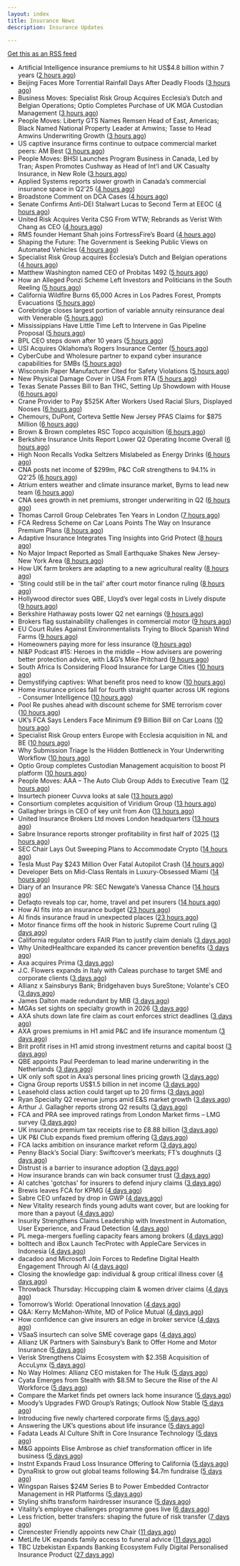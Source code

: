 ```yaml
---
layout: index
title: Insurance News
description: Insurance Updates

---
```


[Get this as an RSS feed](/insurance.rss)

<!-- news_marker starts -->
- Artificial Intelligence insurance premiums to hit US$4.8 billion within 7 years ([2 hours ago](https://www.insurancebusinessmag.com/uk/news/breaking-news/artificial-intelligence-insurance-premiums-to-hit-us4-8-billion-within-7-years-544943.aspx))
- Beijing Faces More Torrential Rainfall Days After Deadly Floods ([3 hours ago](https://www.insurancejournal.com/news/international/2025/08/04/834402.htm))
- Business Moves: Specialist Risk Group Acquires Ecclesia’s Dutch and Belgian Operations; Optio Completes Purchase of UK MGA Custodian Management ([3 hours ago](https://www.insurancejournal.com/news/international/2025/08/04/834477.htm))
- People Moves: Liberty GTS Names Remsen Head of East, Americas; Black Named National Property Leader at Amwins; Tasse to Head Amwins Underwriting Growth ([3 hours ago](https://www.insurancejournal.com/news/national/2025/08/04/834465.htm))
- US captive insurance firms continue to outpace commercial market peers: AM Best ([3 hours ago](https://www.reinsurancene.ws/us-captive-insurance-firms-continue-to-outpace-commercial-market-peers-am-best/))
- People Moves: BHSI Launches Program Business in Canada, Led by Tran; Aspen Promotes Cushway as Head of Int’l and UK Casualty Insurance, in New Role ([3 hours ago](https://www.insurancejournal.com/news/international/2025/08/04/834461.htm))
- Applied Systems reports slower growth in Canada’s commercial insurance space in Q2’25 ([4 hours ago](https://www.reinsurancene.ws/applied-systems-reports-slower-growth-in-canadas-commercial-insurance-space-in-q225/))
- Broadstone Comment on DCA Cases ([4 hours ago](https://insurance-edge.net/2025/08/04/broadstone-comment-on-dca-cases/))
- Senate Confirms Anti-DEI Stalwart Lucas to Second Term at EEOC ([4 hours ago](https://www.insurancejournal.com/news/national/2025/08/04/834456.htm))
- United Risk Acquires Verita CSG From WTW; Rebrands as Verist With Chang as CEO ([4 hours ago](https://www.insurancejournal.com/news/national/2025/08/04/834448.htm))
- RMS founder Hemant Shah joins FortressFire’s Board ([4 hours ago](https://www.reinsurancene.ws/rms-founder-hemant-shah-joins-fortressfires-board/))
- Shaping the Future: The Government is Seeking Public Views on Automated Vehicles ([4 hours ago](https://insurance-edge.net/2025/08/04/shaping-the-future-the-government-is-seeking-public-views-on-automated-vehicles/))
- Specialist Risk Group acquires Ecclesia’s Dutch and Belgian operations ([4 hours ago](https://www.reinsurancene.ws/specialist-risk-group-acquires-ecclesias-dutch-and-belgian-operations/))
- Matthew Washington named CEO of Probitas 1492 ([5 hours ago](https://www.reinsurancene.ws/matthew-washington-named-ceo-of-probitas-1492/))
- How an Alleged Ponzi Scheme Left Investors and Politicians in the South Reeling ([5 hours ago](https://www.insurancejournal.com/news/southeast/2025/08/04/834442.htm))
- California Wildfire Burns 65,000 Acres in Los Padres Forest, Prompts Evacuations ([5 hours ago](https://www.insurancejournal.com/news/west/2025/08/04/834440.htm))
- Corebridge closes largest portion of variable annuity reinsurance deal with Venerable ([5 hours ago](https://www.reinsurancene.ws/corebridge-closes-largest-portion-of-variable-annuity-reinsurance-deal-with-venerable/))
- Mississippians Have Little Time Left to Intervene in Gas Pipeline Proposal ([5 hours ago](https://www.insurancejournal.com/news/southeast/2025/08/04/834438.htm))
- BPL CEO steps down after 10 years ([5 hours ago](https://www.postonline.co.uk/broker/7958312/bpl-ceo-steps-down-after-10-years))
- USI Acquires Oklahoma’s Rogers Insurance Center ([5 hours ago](https://www.insurancejournal.com/news/southcentral/2025/08/04/834433.htm))
- CyberCube and Wholesure partner to expand cyber insurance capabilities for SMBs ([5 hours ago](https://www.reinsurancene.ws/cybercube-and-wholesure-partner-to-expand-cyber-insurance-capabilities-for-smbs/))
- Wisconsin Paper Manufacturer Cited for Safety Violations ([5 hours ago](https://www.insurancejournal.com/news/midwest/2025/08/04/834428.htm))
- New Physical Damage Cover in USA From RTA ([5 hours ago](https://insurance-edge.net/2025/08/04/new-physical-damage-cover-in-usa-from-rta/))
- Texas Senate Passes Bill to Ban THC, Setting Up Showdown with House ([6 hours ago](https://www.insurancejournal.com/news/southcentral/2025/08/04/834424.htm))
- Crane Provider to Pay $525K After Workers Used Racial Slurs, Displayed Nooses ([6 hours ago](https://www.insurancejournal.com/news/southcentral/2025/08/04/834416.htm))
- Chemours, DuPont, Corteva Settle New Jersey PFAS Claims for $875 Million ([6 hours ago](https://www.insurancejournal.com/news/east/2025/08/04/834417.htm))
- Brown & Brown completes RSC Topco acquisition ([6 hours ago](https://www.reinsurancene.ws/brown-brown-completes-rsc-topco-acquisition/))
- Berkshire Insurance Units Report Lower Q2 Operating Income Overall ([6 hours ago](https://www.insurancejournal.com/news/national/2025/08/04/834411.htm))
- High Noon Recalls Vodka Seltzers Mislabeled as Energy Drinks ([6 hours ago](https://www.insurancejournal.com/news/national/2025/08/04/834408.htm))
- CNA posts net income of $299m, P&C CoR strengthens to 94.1% in Q2’25 ([6 hours ago](https://www.reinsurancene.ws/cna-posts-net-income-of-299m-pc-cor-strengthens-to-94-1-in-q225/))
- Atrium enters weather and climate insurance market, Byrns to lead new team ([6 hours ago](https://www.reinsurancene.ws/atrium-enters-weather-and-climate-insurance-market-byrns-to-lead-new-team/))
- CNA sees growth in net premiums, stronger underwriting in Q2 ([6 hours ago](https://www.insurancebusinessmag.com/uk/news/breaking-news/cna-sees-growth-in-net-premiums-stronger-underwriting-in-q2-544917.aspx))
- Thomas Carroll Group Celebrates Ten Years in London ([7 hours ago](https://insurance-edge.net/2025/08/04/thomas-carroll-group-celebrates-ten-years-in-london/))
- FCA Redress Scheme on Car Loans Points The Way on Insurance Premium Plans ([8 hours ago](https://insurance-edge.net/2025/08/04/fca-redress-scheme-on-car-loans-points-the-way-on-insurance-premium-plans/))
- Adaptive Insurance Integrates Ting Insights into Grid Protect ([8 hours ago](https://insurance-edge.net/2025/08/04/adaptive-insurance-integrates-ting-insights-into-grid-protect/))
- No Major Impact Reported as Small Earthquake Shakes New Jersey-New York Area ([8 hours ago](https://www.insurancejournal.com/news/east/2025/08/04/834404.htm))
- How UK farm brokers are adapting to a new agricultural reality ([8 hours ago](https://www.insurancebusinessmag.com/uk/news/breaking-news/how-uk-farm-brokers-are-adapting-to-a-new-agricultural-reality-544898.aspx))
- 'Sting could still be in the tail' after court motor finance ruling ([8 hours ago](https://www.postonline.co.uk/news/7958304/sting-could-still-be-in-the-tail-after-court-motor-finance-ruling))
- Hollywood director sues QBE, Lloyd’s over legal costs in Lively dispute ([9 hours ago](https://www.insurancebusinessmag.com/uk/news/breaking-news/hollywood-director-sues-qbe-lloyds-over-legal-costs-in-lively-dispute-544892.aspx))
- Berkshire Hathaway posts lower Q2 net earnings ([9 hours ago](https://www.insurancebusinessmag.com/uk/news/breaking-news/berkshire-hathaway-posts-lower-q2-net-earnings-544886.aspx))
- Brokers flag sustainability challenges in commercial motor ([9 hours ago](https://www.postonline.co.uk/broker/7958303/brokers-flag-sustainability-challenges-in-commercial-motor))
- EU Court Rules Against Environmentalists Trying to Block Spanish Wind Farms ([9 hours ago](https://www.insurancejournal.com/news/international/2025/08/04/834398.htm))
- Homeowners paying more for less insurance ([9 hours ago](https://www.dig-in.com/news/home-insurance-premiums-up-9-coverage-trails))
- NI&P Podcast #15: Heroes in the middle – How advisers are powering better protection advice, with L&G’s Mike Pritchard ([9 hours ago](https://ifamagazine.com/nip-podcast-15-heroes-in-the-middle-how-advisers-are-powering-better-protection-advice-with-lgs-mike-pritchard/))
- South Africa Is Considering Flood Insurance for Large Cities ([10 hours ago](https://www.insurancejournal.com/news/international/2025/08/04/834394.htm))
- Demystifying captives: What benefit pros need to know ([10 hours ago](https://www.dig-in.com/advisers/opinion/demystifying-captives-what-benefit-pros-need-to-know))
- Home insurance prices fall for fourth straight quarter across UK regions - Consumer Intelligence ([10 hours ago](https://www.insurancebusinessmag.com/uk/news/property-insurance/home-insurance-prices-fall-for-fourth-straight-quarter-across-uk-regions--consumer-intelligence-544877.aspx))
- Pool Re pushes ahead with discount scheme for SME terrorism cover ([10 hours ago](https://www.postonline.co.uk/commercial/7958285/pool-re-pushes-ahead-with-discount-scheme-for-sme-terrorism-cover))
- UK’s FCA Says Lenders Face Minimum £9 Billion Bill on Car Loans ([10 hours ago](https://www.insurancejournal.com/news/international/2025/08/04/834387.htm))
- Specialist Risk Group enters Europe with Ecclesia acquisition in NL and BE ([10 hours ago](https://www.insurancebusinessmag.com/uk/news/mergers-acquisitions/specialist-risk-group-enters-europe-with-ecclesia-acquisition-in-nl-and-be-544876.aspx))
- Why Submission Triage Is the Hidden Bottleneck in Your Underwriting Workflow ([10 hours ago](https://www.insurancejournal.com/blogs/expert-insured/2025/08/04/833691.htm))
- Optio Group completes Custodian Management acquisition to boost PI platform ([10 hours ago](https://www.insurancebusinessmag.com/uk/news/mergers-acquisitions/optio-group-completes-custodian-management-acquisition-to-boost-pi-platform-544875.aspx))
- People Moves: AAA – The Auto Club Group Adds to Executive Team ([12 hours ago](https://www.insurancejournal.com/news/midwest/2025/08/04/834233.htm))
- Insurtech pioneer Cuvva looks at sale ([13 hours ago](https://www.insurancebusinessmag.com/uk/news/technology/insurtech-pioneer-cuvva-looks-at-sale-544863.aspx))
- Consortium completes acquisition of Viridium Group ([13 hours ago](https://www.insurancebusinessmag.com/uk/news/life-insurance/consortium-completes-acquisition-of-viridium-group-544862.aspx))
- Gallagher brings in CEO of key unit from Aon ([13 hours ago](https://www.insurancebusinessmag.com/uk/news/breaking-news/gallagher-brings-in-ceo-of-key-unit-from-aon-544860.aspx))
- United Insurance Brokers Ltd moves London headquarters ([13 hours ago](https://www.insurancebusinessmag.com/uk/news/breaking-news/united-insurance-brokers-ltd-moves-london-headquarters-544859.aspx))
- Sabre Insurance reports stronger profitability in first half of 2025 ([13 hours ago](https://www.insurancebusinessmag.com/uk/news/breaking-news/sabre-insurance-reports-stronger-profitability-in-first-half-of-2025-544858.aspx))
- SEC Chair Lays Out Sweeping Plans to Accommodate Crypto ([14 hours ago](https://www.insurancejournal.com/news/national/2025/08/04/834291.htm))
- Tesla Must Pay $243 Million Over Fatal Autopilot Crash ([14 hours ago](https://www.insurancejournal.com/news/national/2025/08/04/834288.htm))
- Developer Bets on Mid-Class Rentals in Luxury-Obsessed Miami ([14 hours ago](https://www.insurancejournal.com/news/southeast/2025/08/04/834278.htm))
- Diary of an Insurance PR: SEC Newgate’s Vanessa Chance ([14 hours ago](https://www.postonline.co.uk/people/7957848/diary-of-an-insurance-pr-sec-newgate%E2%80%99s-vanessa-chance))
- Defaqto reveals top car, home, travel and pet insurers ([14 hours ago](https://www.postonline.co.uk/personal/7958274/defaqto-reveals-top-car-home-travel-and-pet-insurers))
- How AI fits into an insurance budget ([23 hours ago](https://www.dig-in.com/list/how-ai-fits-into-an-insurance-budget))
- AI finds insurance fraud in unexpected places ([23 hours ago](https://www.dig-in.com/news/ai-finds-insurance-fraud-in-unexpected-places))
- Motor finance firms off the hook in historic Supreme Court ruling ([3 days ago](https://www.postonline.co.uk/news/7958301/motor-finance-firms-off-the-hook-in-historic-supreme-court-ruling))
- California regulator orders FAIR Plan to justify claim denials ([3 days ago](https://www.dig-in.com/news/regulator-orders-fair-plan-to-justify-claim-denials))
- Why UnitedHealthcare expanded its cancer prevention benefits ([3 days ago](https://www.dig-in.com/news/unitedhealth-is-expanding-their-cancer-care-coverage))
- Axa acquires Prima ([3 days ago](https://www.postonline.co.uk/personal/7958298/axa-acquires-prima))
- J.C. Flowers expands in Italy with Caleas purchase to target SME and corporate clients ([3 days ago](https://www.insurancebusinessmag.com/uk/news/mergers-acquisitions/j-c--flowers-expands-in-italy-with-caleas-purchase-to-target-sme-and-corporate-clients-544746.aspx))
- Allianz x Sainsburys Bank; Bridgehaven buys SureStone; Volante's CEO ([3 days ago](https://www.postonline.co.uk/news/7958277/allianz-x-sainsburys-bank-bridgehaven-buys-surestone-volantes-ceo))
- James Dalton made redundant by MIB ([3 days ago](https://www.postonline.co.uk/news/7958287/james-dalton-made-redundant-by-mib))
- MGAs set sights on specialty growth in 2026 ([3 days ago](https://www.insurancebusinessmag.com/uk/news/breaking-news/mgas-set-sights-on-specialty-growth-in-2026-544736.aspx))
- AXA shuts down late fire claim as court enforces strict deadlines ([3 days ago](https://www.insurancebusinessmag.com/uk/news/property-insurance/axa-shuts-down-late-fire-claim-as-court-enforces-strict-deadlines-544735.aspx))
- AXA grows premiums in H1 amid P&C and life insurance momentum ([3 days ago](https://www.insurancebusinessmag.com/uk/news/breaking-news/axa-grows-premiums-in-h1-amid-pandc-and-life-insurance-momentum-544700.aspx))
- Brit profit rises in H1 amid strong investment returns and capital boost ([3 days ago](https://www.insurancebusinessmag.com/uk/news/breaking-news/brit-profit-rises-in-h1-amid-strong-investment-returns-and-capital-boost-544717.aspx))
- QBE appoints Paul Peerdeman to lead marine underwriting in the Netherlands ([3 days ago](https://www.insurancebusinessmag.com/uk/news/marine/qbe-appoints-paul-peerdeman-to-lead-marine-underwriting-in-the-netherlands-544713.aspx))
- UK only soft spot in Axa’s personal lines pricing growth ([3 days ago](https://www.postonline.co.uk/news/7958294/uk-only-soft-spot-in-axa%E2%80%99s-personal-lines-pricing-growth))
- Cigna Group reports US$1.5 billion in net income ([3 days ago](https://www.insurancebusinessmag.com/uk/news/life-insurance/cigna-group-reports-us1-5-billion-in-net-income-544720.aspx))
- Leasehold class action could target up to 20 firms ([3 days ago](https://www.postonline.co.uk/news/7958278/leasehold-class-action-could-target-up-to-20-firms))
- Ryan Specialty Q2 revenue jumps amid E&S market growth ([3 days ago](https://www.insurancebusinessmag.com/uk/news/breaking-news/ryan-specialty-q2-revenue-jumps-amid-eands-market-growth-544714.aspx))
- Arthur J. Gallagher reports strong Q2 results ([3 days ago](https://www.insurancebusinessmag.com/uk/news/breaking-news/arthur-j--gallagher-reports-strong-q2-results-544692.aspx))
- FCA and PRA see improved ratings from London Market firms – LMG survey ([3 days ago](https://www.insurancebusinessmag.com/uk/news/breaking-news/fca-and-pra-see-improved-ratings-from-london-market-firms--lmg-survey-544691.aspx))
- UK insurance premium tax receipts rise to £8.88 billion ([3 days ago](https://www.insurancebusinessmag.com/uk/news/breaking-news/uk-insurance-premium-tax-receipts-rise-to-8-88-billion-544690.aspx))
- UK P&I Club expands fixed premium offering ([3 days ago](https://www.insurancebusinessmag.com/uk/news/marine/uk-pandi-club-expands-fixed-premium-offering-544689.aspx))
- FCA lacks ambition on insurance market reform ([3 days ago](https://www.postonline.co.uk/regulation/7958245/fca-lacks-ambition-on-insurance-market-reform))
- Penny Black’s Social Diary: Swiftcover’s meerkats; FT’s doughnuts ([3 days ago](https://www.postonline.co.uk/people/7958038/penny-black%E2%80%99s-social-diary-swiftcover%E2%80%99s-meerkats-ft%E2%80%99s-doughnuts))
- Distrust is a barrier to insurance adoption ([3 days ago](https://www.dig-in.com/opinion/distrust-is-a-barrier-to-insurance-adoption))
- How insurance brands can win back consumer trust ([3 days ago](https://www.dig-in.com/opinion/how-insurance-brands-can-win-back-consumer-trust))
- AI catches 'gotchas' for insurers to defend injury claims ([3 days ago](https://www.dig-in.com/news/ai-catches-gotchas-for-insurers-to-defend-injury-claims))
- Brewis leaves FCA for KPMG ([4 days ago](https://www.postonline.co.uk/news/7958288/brewis-leaves-fca-for-kpmg))
- Sabre CEO unfazed by drop in GWP ([4 days ago](https://www.postonline.co.uk/news/7958286/sabre-ceo-unfazed-by-drop-in-gwp))
- New Vitality research finds young adults want cover, but are looking for more than a payout ([4 days ago](https://ifamagazine.com/new-vitality-research-finds-young-adults-want-cover-but-are-looking-for-more-than-a-payout/))
- Insurity Strengthens Claims Leadership with Investment in Automation, User Experience, and Fraud Detection ([4 days ago](https://www.insurtechinsights.com/insurity-strengthens-claims-leadership-with-investment-in-automation-user-experience-and-fraud-detection/))
- PL mega-mergers fuelling capacity fears among brokers ([4 days ago](https://www.postonline.co.uk/broker/7958268/pl-mega-mergers-fuelling-capacity-fears-among-brokers))
- bolttech and iBox Launch TecProtec with AppleCare Services in Indonesia ([4 days ago](https://www.insurtechinsights.com/bolttech-and-ibox-launch-tecprotec-with-applecare-services-in-indonesia/))
- dacadoo and Microsoft Join Forces to Redefine Digital Health Engagement Through AI ([4 days ago](https://www.insurtechinsights.com/dacadoo-and-microsoft-join-forces-to-redefine-digital-health-engagement-through-ai/))
- Closing the knowledge gap: individual & group critical illness cover ([4 days ago](https://ifamagazine.com/closing-the-knowledge-gap-individual-group-critical-illness-cover/))
- Throwback Thursday: Hiccupping claim & women driver claims ([4 days ago](https://www.postonline.co.uk/personal/7956737/throwback-thursday-hiccupping-claim-women-driver-claims))
- Tomorrow’s World: Operational Innovation ([4 days ago](https://www.postonline.co.uk/personal/7958049/tomorrow%E2%80%99s-world-operational-innovation))
- Q&A: Kerry McMahon-White, MD of Police Mutual ([4 days ago](https://www.postonline.co.uk/personal/7957854/qa-kerry-mcmahon-white-md-of-police-mutual))
- How confidence can give insurers an edge in broker service ([4 days ago](https://www.postonline.co.uk/commercial/7958281/how-confidence-can-give-insurers-an-edge-in-broker-service))
- VSaaS insurtech can solve SME coverage gaps ([4 days ago](https://www.dig-in.com/news/vsaas-insurtech-can-solve-sme-coverage-gaps))
- Allianz UK Partners with Sainsbury’s Bank to Offer Home and Motor Insurance ([5 days ago](https://www.insurtechinsights.com/allianz-uk-partners-with-sainsburys-bank-to-offer-home-and-motor-insurance/))
- Verisk Strengthens Claims Ecosystem with $2.35B Acquisition of AccuLynx ([5 days ago](https://www.insurtechinsights.com/verisk-strengthens-claims-ecosystem-with-2-35b-acquisition-of-acculynx/))
- No Way Holmes: Allianz CEO mistaken for The Hulk ([5 days ago](https://www.postonline.co.uk/news/7958276/no-way-holmes-allianz-ceo-mistaken-for-the-hulk))
- Cyata Emerges from Stealth with $8.5M to Secure the Rise of the AI Workforce ([5 days ago](https://www.insurtechinsights.com/cyata-emerges-from-stealth-with-8-5m-to-secure-the-rise-of-the-ai-workforce/))
- Compare the Market finds pet owners lack home insurance ([5 days ago](https://www.postonline.co.uk/news/7958275/compare-the-market-finds-pet-owners-lack-home-insurance))
- Moody’s Upgrades FWD Group’s Ratings; Outlook Now Stable ([5 days ago](https://www.insurtechinsights.com/moodys-upgrades-fwd-groups-ratings-outlook-now-stable/))
- Introducing five newly chartered corporate firms ([5 days ago](https://ifamagazine.com/introducing-five-newly-chartered-corporate-firms/))
- Answering the UK’s questions about life insurance ([5 days ago](https://ifamagazine.com/answering-the-uks-questions-about-life-insurance/))
- Fadata Leads AI Culture Shift in Core Insurance Technology ([5 days ago](https://www.insurtechinsights.com/fadata-leads-ai-culture-shift-in-core-insurance-technology/))
- M&G appoints Elise Ambrose as chief transformation officer in life business ([5 days ago](https://ifamagazine.com/mg-appoints-elise-ambrose-as-chief-transformation-officer-in-life-business/))
- Instnt Expands Fraud Loss Insurance Offering to California ([5 days ago](https://www.insurtechinsights.com/instnt-expands-fraud-loss-insurance-offering-to-california/))
- DynaRisk to grow out global teams following $4.7m fundraise ([5 days ago](https://www.postonline.co.uk/news/7958270/dynarisk-to-grow-out-global-teams-following-47m-fundraise))
- Wingspan Raises $24M Series B to Power Embedded Contractor Management in HR Platforms ([5 days ago](https://www.insurtechinsights.com/wingspan-raises-24m-series-b-to-power-embedded-contractor-management-in-hr-platforms/))
- Styling shifts transform hairdresser insurance ([5 days ago](https://www.postonline.co.uk/commercial/7957886/styling-shifts-transform-hairdresser-insurance))
- Vitality’s employee challenges programme goes live ([6 days ago](https://ifamagazine.com/vitalitys-employee-challenges-programme-goes-live/))
- Less friction, better transfers: shaping the future of risk transfer ([7 days ago](https://ifamagazine.com/less-friction-better-transfers-shaping-the-future-of-risk-transfer/))
- Cirencester Friendly appoints new Chair ([11 days ago](https://ifamagazine.com/cirencester-friendly-appoints-new-chair/))
- MetLife UK expands family access to funeral advice ([11 days ago](https://ifamagazine.com/metlife-uk-expands-family-access-to-funeral-advice/))
- TBC Uzbekistan Expands Banking Ecosystem Fully Digital Personalised Insurance Product ([27 days ago](https://thefintechtimes.com/tbc-uzbekistan-launches-fully-digital-personalised-insurance-product/))

<!-- news_marker ends -->